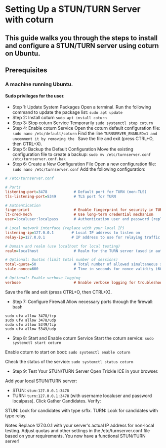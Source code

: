# Setting Up a STUN/TURN Server with coturn
## This guide walks you through the steps to install and configure a STUN/TURN server using coturn on Ubuntu.

## Prerequisites
### A machine running Ubuntu.
#### Sudo privileges for the user.
- Step 1: Update System Packages Open a terminal. Run the following command to update the package list: 
     `sudo apt update`
- Step 2: Install coturn `sudo apt install coturn`
- Step 3: Stop coturn Service Temporarily `sudo systemctl stop coturn`
- Step 4: Enable coturn Service Open the coturn default configuration file: `sudo nano /etc/default/coturn` Find the line `TURNSERVER_ENABLED=1 and uncomment it by removing the ` 
  Save the file and exit (press CTRL+O, then CTRL+X).
- Step 5: Backup the Default Configuration Move the existing configuration file to create a backup: `sudo mv /etc/turnserver.conf /etc/turnserver.conf.bak`
- Step 6: Create a New Configuration File
Open a new configuration file: `
sudo nano /etc/turnserver.conf`
Add the following configuration:
```ini
# /etc/turnserver.conf

# Ports
listening-port=3478            # Default port for TURN (non-TLS)
tls-listening-port=5349        # TLS port for TURN

# Authentication
fingerprint                    # Enable fingerprint for security in TURN requests
lt-cred-mech                   # Use long-term credential mechanism
user=localuser:localpass       # Authentication user and password (replace with your own)

# Local network interface (replace with your local IP)
listening-ip=127.0.0.1        # Local IP address to listen on
relay-ip=127.0.0.1            # IP address to use for relaying traffic

# Domain and realm (use localhost for local testing)
realm=localhost                # Realm for the TURN server (used in authentication)

# Optional: Quotas (limit total number of sessions)
total-quota=50                 # Total number of allowed simultaneous sessions
stale-nonce=600                # Time in seconds for nonce validity (600 = 10 minutes)

# Optional: Enable verbose logging
verbose                        # Enable verbose logging for troubleshooting
``` 


Save the file and exit (press CTRL+O, then CTRL+X).

- Step 7: Configure Firewall
Allow necessary ports through the firewall:
bash
```
sudo ufw allow 3478/tcp
sudo ufw allow 3478/udp
sudo ufw allow 5349/tcp
sudo ufw allow 5349/udp
```
- Step 8: Start and Enable coturn Service
Start the coturn service: `sudo systemctl start coturn`

Enable coturn to start on boot: `sudo systemctl enable coturn`

Check the status of the service: `sudo systemctl status coturn`

- Step 9: Test Your STUN/TURN Server
Open Trickle ICE in your browser.

Add your local STUN/TURN server:

- STUN: `stun:127.0.0.1:3478`
- TURN: `turn:127.0.0.1:3478`
 (with username localuser and password localpass).
Click Gather Candidates.
Verify:

STUN: Look for candidates with type srflx.
TURN: Look for candidates with type relay.

Notes
Replace 127.0.0.1 with your server's actual IP address for non-local testing.
Adjust quotas and other settings in the /etc/turnserver.conf file based on your requirements.
You now have a functional STUN/TURN server!
